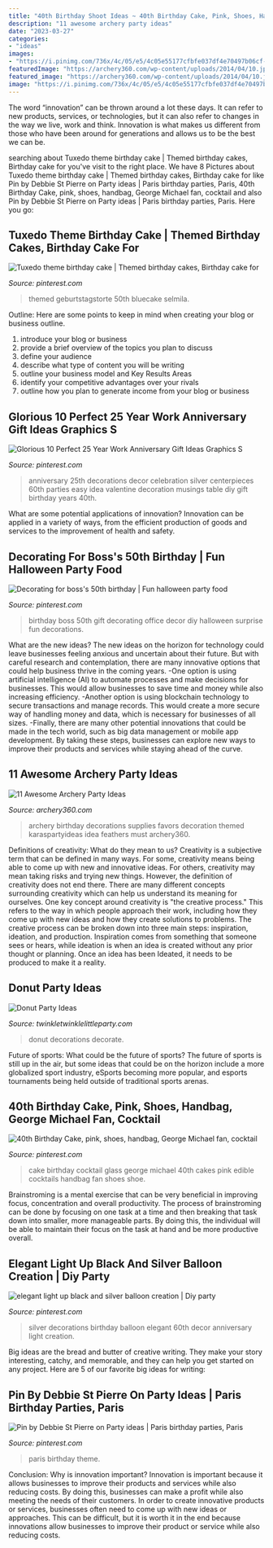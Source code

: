 ```yaml
---
title: "40th Birthday Shoot Ideas ~ 40th Birthday Cake, Pink, Shoes, Handbag, George Michael Fan, Cocktail"
description: "11 awesome archery party ideas"
date: "2023-03-27"
categories:
- "ideas"
images:
- "https://i.pinimg.com/736x/4c/05/e5/4c05e55177cfbfe037df4e70497b06cf--surprise-surprise-dessert-ideas.jpg"
featuredImage: "https://archery360.com/wp-content/uploads/2014/04/10.jpg"
featured_image: "https://archery360.com/wp-content/uploads/2014/04/10.jpg"
image: "https://i.pinimg.com/736x/4c/05/e5/4c05e55177cfbfe037df4e70497b06cf--surprise-surprise-dessert-ideas.jpg"
---
```



The word “innovation” can be thrown around a lot these days. It can refer to new products, services, or technologies, but it can also refer to changes in the way we live, work and think. Innovation is what makes us different from those who have been around for generations and allows us to be the best we can be.

	

		
searching about Tuxedo theme birthday cake | Themed birthday cakes, Birthday cake for you've visit to the right place. We have 8 Pictures about Tuxedo theme birthday cake | Themed birthday cakes, Birthday cake for like Pin by Debbie St Pierre on Party ideas | Paris birthday parties, Paris, 40th Birthday Cake, pink, shoes, handbag, George Michael fan, cocktail and also Pin by Debbie St Pierre on Party ideas | Paris birthday parties, Paris. Here you go:
		
    
## Tuxedo Theme Birthday Cake | Themed Birthday Cakes, Birthday Cake For

<img loading=lazy src="https://i.pinimg.com/736x/fc/cd/cd/fccdcd333df92e25714f52f99eaaa0cd.jpg" onerror="this.onerror=null;this.src='https://tse2.mm.bing.net/th?id=OIP.RF43alP2FnJbkOg-9-PNGAHaJ3&amp;pid=15.1';" alt="Tuxedo theme birthday cake | Themed birthday cakes, Birthday cake for">

_Source: pinterest.com_

>themed geburtstagstorte 50th bluecake selmila. 

	

Outline: Here are some points to keep in mind when creating your blog or business outline.
1. introduce your blog or business 
2. provide a brief overview of the topics you plan to discuss 
3. define your audience 
4. describe what type of content you will be writing 
5. outline your business model and Key Results Areas 
6. identify your competitive advantages over your rivals 
7. outline how you plan to generate income from your blog or business  
    
## Glorious 10 Perfect 25 Year Work Anniversary Gift Ideas Graphics S

<img loading=lazy src="https://i.pinimg.com/736x/ef/46/f6/ef46f622f7296f140cc7040f1c4867b7.jpg" onerror="this.onerror=null;this.src='https://tse3.mm.bing.net/th?id=OIP.xyNCZpBPJkruJE6kqlN2qAHaLH&amp;pid=15.1';" alt="Glorious 10 Perfect 25 Year Work Anniversary Gift Ideas Graphics S">

_Source: pinterest.com_

>anniversary 25th decorations decor celebration silver centerpieces 60th parties easy idea valentine decoration musings table diy gift birthday years 40th. 

	

What are some potential applications of innovation?
Innovation can be applied in a variety of ways, from the efficient production of goods and services to the improvement of health and safety.

    
## Decorating For Boss&#039;s 50th Birthday | Fun Halloween Party Food

<img loading=lazy src="https://i.pinimg.com/736x/4c/05/e5/4c05e55177cfbfe037df4e70497b06cf--surprise-surprise-dessert-ideas.jpg" onerror="this.onerror=null;this.src='https://tse2.mm.bing.net/th?id=OIP.tezGApVlsAx2G1dCycjBzAHaJ6&amp;pid=15.1';" alt="Decorating for boss&#039;s 50th birthday | Fun halloween party food">

_Source: pinterest.com_

>birthday boss 50th gift decorating office decor diy halloween surprise fun decorations. 

	

What are the new ideas?
The new ideas on the horizon for technology could leave businesses feeling anxious and uncertain about their future. But with careful research and contemplation, there are many innovative options that could help business thrive in the coming years. 
-One option is using artificial intelligence (AI) to automate processes and make decisions for businesses. This would allow businesses to save time and money while also increasing efficiency. 
-Another option is using blockchain technology to secure transactions and manage records. This would create a more secure way of handling money and data, which is necessary for businesses of all sizes. 
-Finally, there are many other potential innovations that could be made in the tech world, such as big data management or mobile app development. By taking these steps, businesses can explore new ways to improve their products and services while staying ahead of the curve.

    
## 11 Awesome Archery Party Ideas

<img loading=lazy src="https://archery360.com/wp-content/uploads/2014/04/10.jpg" onerror="this.onerror=null;this.src='https://tse3.mm.bing.net/th?id=OIP.e8F79rkergV2Gxkmo85nhAHaLH&amp;pid=15.1';" alt="11 Awesome Archery Party Ideas">

_Source: archery360.com_

>archery birthday decorations supplies favors decoration themed karaspartyideas idea feathers must archery360. 

	

Definitions of creativity: What do they mean to us?
Creativity is a subjective term that can be defined in many ways. For some, creativity means being able to come up with new and innovative ideas. For others, creativity may mean taking risks and trying new things. However, the definition of creativity does not end there. There are many different concepts surrounding creativity which can help us understand its meaning for ourselves.
One key concept around creativity is "the creative process." This refers to the way in which people approach their work, including how they come up with new ideas and how they create solutions to problems. The creative process can be broken down into three main steps: inspiration, ideation, and production. Inspiration comes from something that someone sees or hears, while ideation is when an idea is created without any prior thought or planning. Once an idea has been Ideated, it needs to be produced to make it a reality.

    
## Donut Party Ideas

<img loading=lazy src="http://www.twinkletwinklelittleparty.com/wp-content/uploads/2015/06/DSC_0931.jpg" onerror="this.onerror=null;this.src='https://tse2.mm.bing.net/th?id=OIP.5rZPs17TM6Tbms1PARgbLgHaLH&amp;pid=15.1';" alt="Donut Party Ideas">

_Source: twinkletwinklelittleparty.com_

>donut decorations decorate. 

	

Future of sports: What could be the future of sports?
The future of sports is still up in the air, but some ideas that could be on the horizon include a more globalized sport industry, eSports becoming more popular, and esports tournaments being held outside of traditional sports arenas.

    
## 40th Birthday Cake, Pink, Shoes, Handbag, George Michael Fan, Cocktail

<img loading=lazy src="https://i.pinimg.com/736x/62/3f/3f/623f3f66d325ad1e5767edfad48c8166--th-birthday-cakes-birthday-ideas.jpg" onerror="this.onerror=null;this.src='https://tse4.mm.bing.net/th?id=OIP.JgO5-lpF3KuO4FoMuYiS3wHaJ3&amp;pid=15.1';" alt="40th Birthday Cake, pink, shoes, handbag, George Michael fan, cocktail">

_Source: pinterest.com_

>cake birthday cocktail glass george michael 40th cakes pink edible cocktails handbag fan shoes shoe. 

	

Brainstroming is a mental exercise that can be very beneficial in improving focus, concentration and overall productivity. The process of brainstroming can be done by focusing on one task at a time and then breaking that task down into smaller, more manageable parts. By doing this, the individual will be able to maintain their focus on the task at hand and be more productive overall.

    
## Elegant Light Up Black And Silver Balloon Creation | Diy Party

<img loading=lazy src="https://i.pinimg.com/736x/be/50/6c/be506c4f16011cc04e9bec41dc94b8ce--tracy-anderson-anniversary-decorations.jpg" onerror="this.onerror=null;this.src='https://tse2.mm.bing.net/th?id=OIP.QAnrevHCqXKVFY-HXG2z7gHaNK&amp;pid=15.1';" alt="elegant light up black and silver balloon creation | Diy party">

_Source: pinterest.com_

>silver decorations birthday balloon elegant 60th decor anniversary light creation. 

	

Big ideas are the bread and butter of creative writing. They make your story interesting, catchy, and memorable, and they can help you get started on any project. Here are 5 of our favorite big ideas for writing:

    
## Pin By Debbie St Pierre On Party Ideas | Paris Birthday Parties, Paris

<img loading=lazy src="https://i.pinimg.com/736x/80/1c/3d/801c3d100bf51d8770b4298aa76bb2d3--party-ideas.jpg" onerror="this.onerror=null;this.src='https://tse1.mm.bing.net/th?id=OIP.6pHtKHcFs4fw0avzO4ojlgHaNJ&amp;pid=15.1';" alt="Pin by Debbie St Pierre on Party ideas | Paris birthday parties, Paris">

_Source: pinterest.com_

>paris birthday theme. 

	

Conclusion: Why is innovation important?
Innovation is important because it allows businesses to improve their products and services while also reducing costs. By doing this, businesses can make a profit while also meeting the needs of their customers. In order to create innovative products or services, businesses often need to come up with new ideas or approaches. This can be difficult, but it is worth it in the end because innovations allow businesses to improve their product or service while also reducing costs.

